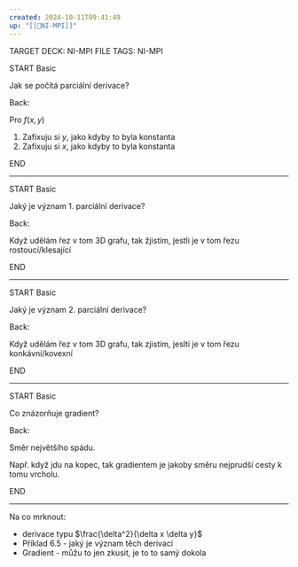 ```yaml
---
created: 2024-10-11T09:41:49
up: "[[📖NI-MPI]]"
---
```


TARGET DECK: NI-MPI
FILE TAGS: NI-MPI


START
Basic

Jak se počítá parciální derivace?

Back:

Pro $f(x,y)$

1. Zafixuju si $y$, jako kdyby to byla konstanta
2. Zafixuju si $x$, jako kdyby to byla konstanta

END

---


START
Basic

Jaký je význam 1. parciální derivace?

Back:

Když udělám řez v tom 3D grafu, tak žjistím, jestli je v tom řezu rostoucí/klesající

END

---


START
Basic

Jaký je význam 2. parciální derivace?

Back:

Když udělám řez v tom 3D grafu, tak zjistím, jeslti je v tom řezu konkávní/kovexní

END

---


START
Basic

Co znázorňuje gradient?

Back:

Směr největšího spádu.

Např. když jdu na kopec, tak gradientem je jakoby směru nejprudší cesty k tomu vrcholu.

END

---

Na co mrknout:
- derivace typu $\frac{\delta^2}{\delta x \delta y}$ 
- Příklad 6.5 - jaký je význam těch derivací
- Gradient - můžu to jen zkusit, je to to samý dokola


